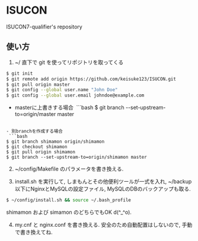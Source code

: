 # ISUCON
ISUCON7-qualifier's repository

## 使い方
1. ~/ 直下で git を使ってリポジトリを取ってくる
```bash
$ git init
$ git remote add origin https://github.com/keisuke123/ISUCON.git
$ git pull origin master
$ git config --global user.name "John Doe"
$ git config --global user.email johndoe@example.com
```

  - masterに上書きする場合
  ```bash
  $ git branch --set-upstream-to=origin/master master
  ```

  - 別branchを作成する場合
  ```bash
  $ git branch shimamon origin/shimamon
  $ git checkout shimamon
  $ git pull origin shimamon
  $ git branch --set-upstream-to=origin/shimamon master
  ```

2. ~/config/Makefile のパラメータを書き換える.

3. install.sh を実行して, しまもんとその他便利ツールが一式を入れ,
~/backup 以下にNginxとMySQLの設定ファイル, MySQLのDBのバックアップも取る.
```bash
$ ~/config/install.sh && source ~/.bash_profile
```
shimamon および simamon のどちらでもOK d(^_^o).

4. my.cnf と nginx.conf を書き換える.
安全のため自動配置はしないので, 手動で書き換えてね.

